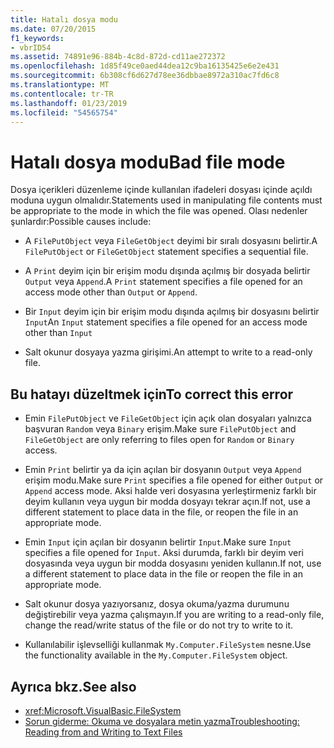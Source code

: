 ```yaml
---
title: Hatalı dosya modu
ms.date: 07/20/2015
f1_keywords:
- vbrID54
ms.assetid: 74891e96-884b-4c8d-872d-cd11ae272372
ms.openlocfilehash: 1d85f49ce0aed44dea12c9ba16135425e6e2e431
ms.sourcegitcommit: 6b308cf6d627d78ee36dbbae8972a310ac7fd6c8
ms.translationtype: MT
ms.contentlocale: tr-TR
ms.lasthandoff: 01/23/2019
ms.locfileid: "54565754"
---
```

# <a name="bad-file-mode"></a><span data-ttu-id="7af57-102">Hatalı dosya modu</span><span class="sxs-lookup"><span data-stu-id="7af57-102">Bad file mode</span></span>
<span data-ttu-id="7af57-103">Dosya içerikleri düzenleme içinde kullanılan ifadeleri dosyası içinde açıldı moduna uygun olmalıdır.</span><span class="sxs-lookup"><span data-stu-id="7af57-103">Statements used in manipulating file contents must be appropriate to the mode in which the file was opened.</span></span> <span data-ttu-id="7af57-104">Olası nedenler şunlardır:</span><span class="sxs-lookup"><span data-stu-id="7af57-104">Possible causes include:</span></span>  
  
-   <span data-ttu-id="7af57-105">A `FilePutObject` veya `FileGetObject` deyimi bir sıralı dosyasını belirtir.</span><span class="sxs-lookup"><span data-stu-id="7af57-105">A `FilePutObject` or `FileGetObject` statement specifies a sequential file.</span></span>  
  
-   <span data-ttu-id="7af57-106">A `Print` deyim için bir erişim modu dışında açılmış bir dosyada belirtir `Output` veya `Append`.</span><span class="sxs-lookup"><span data-stu-id="7af57-106">A `Print` statement specifies a file opened for an access mode other than `Output` or `Append`.</span></span>  
  
-   <span data-ttu-id="7af57-107">Bir `Input` deyim için bir erişim modu dışında açılmış bir dosyasını belirtir `Input`</span><span class="sxs-lookup"><span data-stu-id="7af57-107">An `Input` statement specifies a file opened for an access mode other than `Input`</span></span>  
  
-   <span data-ttu-id="7af57-108">Salt okunur dosyaya yazma girişimi.</span><span class="sxs-lookup"><span data-stu-id="7af57-108">An attempt to write to a read-only file.</span></span>  
  
## <a name="to-correct-this-error"></a><span data-ttu-id="7af57-109">Bu hatayı düzeltmek için</span><span class="sxs-lookup"><span data-stu-id="7af57-109">To correct this error</span></span>  
  
-   <span data-ttu-id="7af57-110">Emin `FilePutObject` ve `FileGetObject` için açık olan dosyaları yalnızca başvuran `Random` veya `Binary` erişim.</span><span class="sxs-lookup"><span data-stu-id="7af57-110">Make sure `FilePutObject` and `FileGetObject` are only referring to files open for `Random` or `Binary` access.</span></span>  
  
-   <span data-ttu-id="7af57-111">Emin `Print` belirtir ya da için açılan bir dosyanın `Output` veya `Append` erişim modu.</span><span class="sxs-lookup"><span data-stu-id="7af57-111">Make sure `Print` specifies a file opened for either `Output` or `Append` access mode.</span></span> <span data-ttu-id="7af57-112">Aksi halde veri dosyasına yerleştirmeniz farklı bir deyim kullanın veya uygun bir modda dosyayı tekrar açın.</span><span class="sxs-lookup"><span data-stu-id="7af57-112">If not, use a different statement to place data in the file, or reopen the file in an appropriate mode.</span></span>  
  
-   <span data-ttu-id="7af57-113">Emin `Input` için açılan bir dosyanın belirtir `Input`.</span><span class="sxs-lookup"><span data-stu-id="7af57-113">Make sure `Input` specifies a file opened for `Input`.</span></span> <span data-ttu-id="7af57-114">Aksi durumda, farklı bir deyim veri dosyasında veya uygun bir modda dosyasını yeniden kullanın.</span><span class="sxs-lookup"><span data-stu-id="7af57-114">If not, use a different statement to place data in the file or reopen the file in an appropriate mode.</span></span>  
  
-   <span data-ttu-id="7af57-115">Salt okunur dosya yazıyorsanız, dosya okuma/yazma durumunu değiştirebilir veya yazma çalışmayın.</span><span class="sxs-lookup"><span data-stu-id="7af57-115">If you are writing to a read-only file, change the read/write status of the file or do not try to write to it.</span></span>  
  
-   <span data-ttu-id="7af57-116">Kullanılabilir işlevselliği kullanmak `My.Computer.FileSystem` nesne.</span><span class="sxs-lookup"><span data-stu-id="7af57-116">Use the functionality available in the `My.Computer.FileSystem` object.</span></span>  
  
## <a name="see-also"></a><span data-ttu-id="7af57-117">Ayrıca bkz.</span><span class="sxs-lookup"><span data-stu-id="7af57-117">See also</span></span>
- <xref:Microsoft.VisualBasic.FileSystem>
- [<span data-ttu-id="7af57-118">Sorun giderme: Okuma ve dosyalara metin yazma</span><span class="sxs-lookup"><span data-stu-id="7af57-118">Troubleshooting: Reading from and Writing to Text Files</span></span>](../../../visual-basic/developing-apps/programming/drives-directories-files/troubleshooting-reading-from-and-writing-to-text-files.md)
